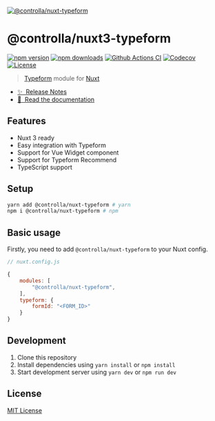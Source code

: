 [![@controlla/nuxt-typeform](https://images.ctfassets.net/co0pvta7hzrh/5A4NiAWcPUDSXrkCH7z2EL/773b8251e22e888aec7fcdf0c4a82f96/meta_Homepage.png_h_250)](https://typeform.controlla.org)

# @controlla/nuxt3-typeform

[![npm version][npm-version-src]][npm-version-href]
[![npm downloads][npm-downloads-src]][npm-downloads-href]
[![Github Actions CI][github-actions-ci-src]][github-actions-ci-href]
[![Codecov][codecov-src]][codecov-href]
[![License][license-src]][license-href]

> [Typeform](https://www.typeform.com/) module for [Nuxt](https://v3.controlla.org)

- [✨ &nbsp;Release Notes](https://github.com/Controlla/nuxt-typeform/releases)
- [📖 &nbsp;Read the documentation](https://typeform.controlla.org)

## Features

- Nuxt 3 ready
- Easy integration with Typeform
- Support for Vue Widget component
- Support for Typeform Recommend
- TypeScript support

## Setup

```sh
yarn add @controlla/nuxt-typeform # yarn
npm i @controlla/nuxt-typeform # npm
```

## Basic usage

Firstly, you need to add `@controlla/nuxt-typeform` to your Nuxt config.

```javascript
// nuxt.config.js

{
    modules: [
        "@controlla/nuxt-typeform",
    ],
    typeform: {
        formId: "<FORM_ID>"
    }
}
```

## Development

1. Clone this repository
2. Install dependencies using `yarn install` or `npm install`
3. Start development server using `yarn dev` or `npm run dev`

## License

[MIT License](./LICENSE)

<!-- Badges -->

[npm-version-src]: https://img.shields.io/npm/v/@controlla/nuxt-typeform/latest.svg
[npm-version-href]: https://npmjs.com/package/@controlla/nuxt-typeform
[npm-downloads-src]: https://img.shields.io/npm/dt/@controlla/nuxt-typeform.svg
[npm-downloads-href]: https://npmjs.com/package/@controlla/nuxt-typeform
[github-actions-ci-src]: https://github.com/Controlla/nuxt-typeform/actions/workflows/ci.yml/badge.svg
[github-actions-ci-href]: https://github.com/Controlla/nuxt-typeform/actions?query=workflow%3Aci
[codecov-src]: https://img.shields.io/codecov/c/github/Controlla/nuxt-typeform.svg
[codecov-href]: https://codecov.io/gh/controlla/nuxt-typeform
[license-src]: https://img.shields.io/npm/l/@controlla/nuxt-typeform.svg
[license-href]: https://npmjs.com/package/@controlla/nuxt-typeform